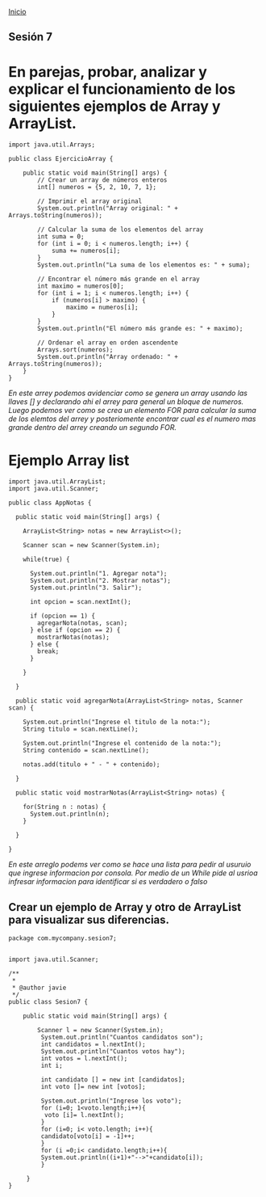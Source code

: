 <!-- No borrar o modificar -->
[Inicio](./index.md)

## Sesión 7 
# En parejas, probar, analizar y explicar el funcionamiento de los siguientes ejemplos de Array y ArrayList.

<!-- Su documentación aquí -->

```
import java.util.Arrays;

public class EjercicioArray {

    public static void main(String[] args) {
        // Crear un array de números enteros
        int[] numeros = {5, 2, 10, 7, 1};

        // Imprimir el array original
        System.out.println("Array original: " + Arrays.toString(numeros));

        // Calcular la suma de los elementos del array
        int suma = 0;
        for (int i = 0; i < numeros.length; i++) {
            suma += numeros[i];
        }
        System.out.println("La suma de los elementos es: " + suma);

        // Encontrar el número más grande en el array
        int maximo = numeros[0];
        for (int i = 1; i < numeros.length; i++) {
            if (numeros[i] > maximo) {
                maximo = numeros[i];
            }
        }
        System.out.println("El número más grande es: " + maximo);

        // Ordenar el array en orden ascendente
        Arrays.sort(numeros);
        System.out.println("Array ordenado: " + Arrays.toString(numeros));
    }
}
```
_En este arrey podemos avidenciar como se genera un array usando las llaves [] y declarando ahi el arrey para general un bloque de numeros. Luego podemos ver como se crea un elemento FOR para calcular la suma de los elemtos del arrey y posteriomente encontrar cual es el numero mas grande dentro del arrey creando un segundo FOR._ 

# Ejemplo Array list
```
import java.util.ArrayList; 
import java.util.Scanner;

public class AppNotas {

  public static void main(String[] args) {

    ArrayList<String> notas = new ArrayList<>();
    
    Scanner scan = new Scanner(System.in);

    while(true) {

      System.out.println("1. Agregar nota");  
      System.out.println("2. Mostrar notas");
      System.out.println("3. Salir");

      int opcion = scan.nextInt();

      if (opcion == 1) {
        agregarNota(notas, scan);  
      } else if (opcion == 2) {
        mostrarNotas(notas);
      } else {
        break;
      }

    }

  }

  public static void agregarNota(ArrayList<String> notas, Scanner scan) {
    
    System.out.println("Ingrese el titulo de la nota:");
    String titulo = scan.nextLine();
    
    System.out.println("Ingrese el contenido de la nota:");
    String contenido = scan.nextLine();
    
    notas.add(titulo + " - " + contenido);

  }

  public static void mostrarNotas(ArrayList<String> notas) {

    for(String n : notas) {
      System.out.println(n);
    }

  }

}
```
_En este arreglo podems ver como se hace una lista para pedir al usuruio que ingrese informacion por consola. Por medio de un While pide al usrioa infresar informacion para identificar si es verdadero o falso_

##  Crear un ejemplo de Array y otro de ArrayList para visualizar sus diferencias.
```
package com.mycompany.sesion7;


import java.util.Scanner;

/**
 *
 * @author javie
 */
public class Sesion7 {

    public static void main(String[] args) {
        
        Scanner l = new Scanner(System.in);
         System.out.println("Cuantos candidatos son");
         int candidatos = l.nextInt();
         System.out.println("Cuantos votos hay");
         int votos = l.nextInt();
         int i;
         
         int candidato [] = new int [candidatos];
         int voto []= new int [votos];
         
         System.out.println("Ingrese los voto");
         for (i=0; 1<voto.length;i++){
          voto [i]= l.nextInt();
         }
         for (i=0; i< voto.length; i++){
         candidato[voto[i] = -1]++;
         }
         for (i =0;i< candidato.length;i++){
         System.out.println((i+1)+"-->"+candidato[i]);
         }
            
     }
}
   
```






